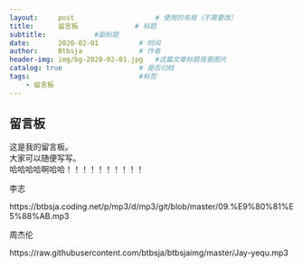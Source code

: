 ```yaml
---
layout:     post   				    # 使用的布局（不需要改）
title:      留言板				 # 标题 
subtitle:            #副标题
date:       2020-02-01          # 时间
author:     Btbsja				# 作者
header-img: img/bg-2020-02-01.jpg 	#这篇文章标题背景图片
catalog: true 					# 是否归档
tags:							#标签
    - 留言板
---
```


## 留言板

这是我的留言板。  
大家可以随便写写。  
哈哈哈哈啊哈哈！！！！！！！！！！

李志
<p>https://btbsja.coding.net/p/mp3/d/mp3/git/blob/master/09.%E9%80%81%E5%88%AB.mp3</p>
周杰伦
<p>https://raw.githubusercontent.com/btbsja/btbsjaimg/master/Jay-yequ.mp3</p>